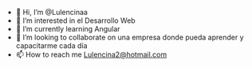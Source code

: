 - 👋 Hi, I’m @Lulencinaa
- 👀 I’m interested in el Desarrollo Web
 - 🌱 I’m currently learning Angular
- 💞️ I’m looking to collaborate on  una empresa donde pueda aprender y capacitarme cada día
- 📫 How to reach me  Lulencina2@hotmail.com

<!---
Lulencinaa/Lulencinaa is a ✨ special ✨ repository because its `README.md` (this file) appears on your GitHub profile.
You can click the Preview link to take a look at your changes.
--->
